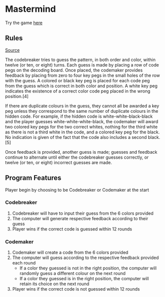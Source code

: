 # Mastermind

Try the game [here](https://replit.com/@ynzhang23/mastermind)

## Rules
[Source](cardgamedatabase.fandom.com)

The codebreaker tries to guess the pattern, in both order and color, within twelve (or ten, or eight) turns. Each guess is made by placing a row of code pegs on the decoding board. Once placed, the codemaker provides feedback by placing from zero to four key pegs in the small holes of the row with the guess. A colored or black key peg is placed for each code peg from the guess which is correct in both color and position. A white key peg indicates the existence of a correct color code peg placed in the wrong position.[4]

If there are duplicate colours in the guess, they cannot all be awarded a key peg unless they correspond to the same number of duplicate colours in the hidden code. For example, if the hidden code is white-white-black-black and the player guesses white-white-white-black, the codemaker will award two colored key pegs for the two correct whites, nothing for the third white as there is not a third white in the code, and a colored key peg for the black. No indication is given of the fact that the code also includes a second black.[5]

Once feedback is provided, another guess is made; guesses and feedback continue to alternate until either the codebreaker guesses correctly, or twelve (or ten, or eight) incorrect guesses are made. 

## Program Features
Player begin by choosing to be Codebreaker or Codemaker at the start
### Codebreaker
1. Codebreaker will have to input their guess from the 6 colors provided
2. The computer will generate respective feedback according to their guess
3. Player wins if the correct code is guessed within 12 rounds

### Codemaker
1. Codemaker will create a code from the 6 colors provided
2. The computer will guess according to the respective feedback provided each round
    - If a color they guessed is not in the right position, the computer will randomly guess a different colour on the next round
    - If a color they guessed is in the right position, the computer will retain its choice on the next round
3. Player wins if the correct code is not guessed within 12 rounds
